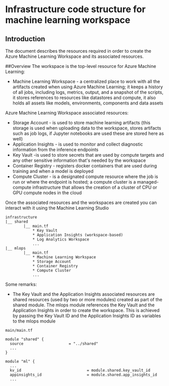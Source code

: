 <!--
Copyright (C) 2023 Siemens AG

SPDX-License-Identifier: MIT
-->

# Infrastructure code structure for machine learning workspace

## Introduction
The document describes the resources required in order to create the Azure Machine Learning Workspace and its associated resources.

##Overview
The workspace is the top-level resource for Azure Machine Learning:

* Machine Learning Workspace - a centralized place to work with all the artifacts created when using Azure Machine Learning;
it keeps a history of all jobs, including logs, metrics, output, and a snapshot of the scripts,
it stores references to resources like datastores and compute, it also holds all assets like models, environments, components and data assets

Azure Machine Learning Workspace associated resources:

* Storage Account  - is used to store machine learning artifacts (this storage is used when uploading data to the workspace, stores artifacts such as job logs, if Jupyter notebooks are used these are stored here as well)
* Application Insights - is used to monitor and collect diagnostic information from the inference endpoints
* Key Vault -is used to store secrets that are used by compute targets and any other sensitive information that's needed by the workspace
* Container Registry - registers docker containers that are used during training and when a model is deployed
* Compute Cluster - is a designated compute resource where the job is run or where the endpoint is hosted; a compute cluster is a managed-compute infrastructure that allows the creation of a cluster of CPU or GPU compute nodes in the cloud  

Once the associated resources and the workspaces are created you can interact with it using the Machine Learning Studio

```text
infrastructure
|__ shared
        |__ main.tf
            * Key Vault
            * Application Insights (workspace-based)
            * Log Analytics Workspace
            ...
|__ mlops
        |__ main.tf
            * Machine Learning Workspace
            * Storage Account
            * Container Registry
            * Compute Cluster
            ...

```

Some remarks:
* The Key Vault and the Application Insights associated resources are shared resources (used by two or more modules) created as part of the shared module. The mlops module references the Key Vault and
the Application Insights in order to create the workspace. This is achieved by passing the Key Vault ID and the Application Insights ID as variables to the mlops module

```text
main/main.tf

module "shared" {
  source                    = "../shared"
  ...
}

module "ml" {
  ...
  kv_id                             = module.shared.key_vault_id
  appinsights_id                    = module.shared.app_insights_id
  ...

```
